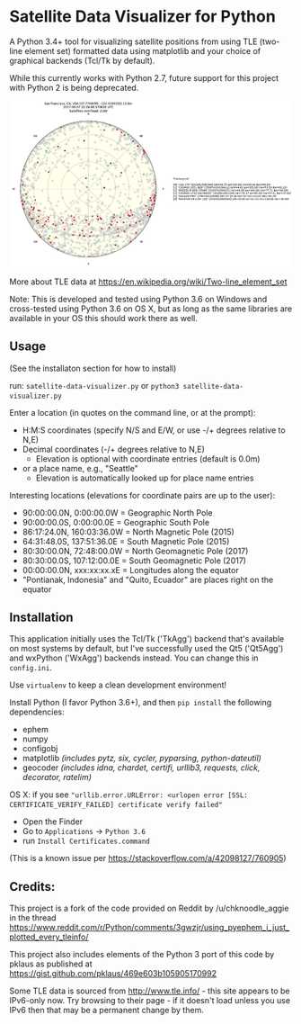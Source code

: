 # Satellite Data Visualizer for Python

A Python 3.4+ tool for visualizing satellite positions from using TLE (two-line element set) formatted data using matplotlib and your choice of graphical backends (Tcl/Tk by default).

While this currently works with Python 2.7, future support for this project with Python 2 is being deprecated.

![Sample screenshot](/docs/screenshot.jpg?raw=true)

More about TLE data at https://en.wikipedia.org/wiki/Two-line_element_set

Note: This is developed and tested using Python 3.6 on Windows and cross-tested using Python 3.6 on OS X, but as long as the same libraries are available in your OS this should work there as well.

## Usage

(See the installaton section for how to install)

run: `satellite-data-visualizer.py` or `python3 satellite-data-visualizer.py`

Enter a location (in quotes on the command line, or at the prompt):
  - H:M:S coordinates (specify N/S and E/W, or use -/+ degrees relative to N,E)
  - Decimal coordinates (-/+ degrees relative to N,E)
    - Elevation is optional with coordinate entries (default is 0.0m)
  - or a place name, e.g., "Seattle"
    - Elevation is automatically looked up for place name entries

Interesting locations (elevations for coordinate pairs are up to the user):
  - 90:00:00.0N,   0:00:00.0W = Geographic North Pole
  - 90:00:00.0S,   0:00:00.0E = Geographic South Pole
  - 86:17:24.0N, 160:03:36.0W = North Magnetic Pole (2015)
  - 64:31:48.0S, 137:51:36.0E = South Magnetic Pole (2015)
  - 80:30:00.0N,  72:48:00.0W = North Geomagnetic Pole (2017)
  - 80:30:00.0S, 107:12:00.0E = South Geomagnetic Pole (2017)
  - 00:00:00.0N, xxx:xx:xx.xE = Longitudes along the equator
  - "Pontianak, Indonesia" and "Quito, Ecuador" are places right on the equator

## Installation

This application initially uses the Tcl/Tk ('TkAgg') backend that's available on most systems by default, but I've successfully used the Qt5 ('Qt5Agg') and wxPython ('WxAgg') backends instead. You can change this in `config.ini`.

Use `virtualenv` to keep a clean development environment!

Install Python (I favor Python 3.6+), and then `pip install` the following dependencies:
  - ephem
  - numpy
  - configobj
  - matplotlib *(includes pytz, six, cycler, pyparsing, python-dateutil)*
  - geocoder *(includes idna, chardet, certifi, urllib3, requests, click, decorator, ratelim)*

OS X: if you see `"urllib.error.URLError: <urlopen error [SSL: CERTIFICATE_VERIFY_FAILED] certificate verify failed"`

  - Open the Finder
  - Go to `Applications` -> `Python 3.6`
  - run `Install Certificates.command`
  
(This is a known issue per https://stackoverflow.com/a/42098127/760905)

## Credits:

This project is a fork of the code provided on Reddit by /u/chknoodle_aggie in the thread https://www.reddit.com/r/Python/comments/3gwzjr/using_pyephem_i_just_plotted_every_tleinfo/

This project also includes elements of the Python 3 port of this code by pklaus as published at https://gist.github.com/pklaus/469e603b105905170992

Some TLE data is sourced from http://www.tle.info/ - this site appears to be IPv6-only now. Try browsing to their page - if it doesn't load unless you use IPv6 then that may be a permanent change by them.
